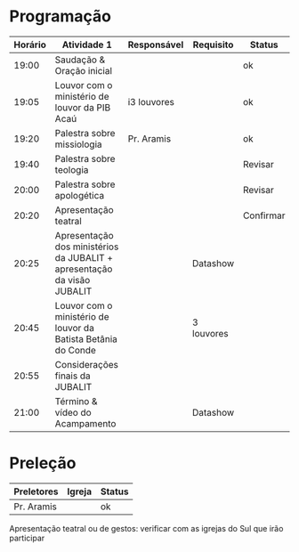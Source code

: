 # Programação
| Horário | Atividade 1 | Responsável | Requisito| Status |
| ------ | ------ | ------ | ------ |  ------ |
| 19:00 | Saudação & Oração inicial | | | ok |
| 19:05 | Louvor com o ministério de louvor da PIB Acaú | i3 louvores | | ok |
| 19:20 | Palestra sobre missiologia | Pr. Aramis | | ok |
| 19:40 | Palestra sobre teologia | | | Revisar |
| 20:00 | Palestra sobre apologética |  |  | Revisar |
| 20:20 | Apresentação teatral | | | Confirmar |
| 20:25 | Apresentação dos ministérios da JUBALIT + apresentação da visão JUBALIT | | Datashow | |
| 20:45 | Louvor com o ministério de louvor da Batista Betânia do Conde | | 3 louvores | |
| 20:55 | Considerações finais da JUBALIT | | | |
| 21:00 | Término & vídeo do Acampamento | | Datashow |

# Preleção
| Preletores | Igreja | Status |
| ------ | ------ | ------ |
| Pr. Aramis | | ok |

Apresentação teatral ou de gestos: verificar com as igrejas do Sul que irão participar